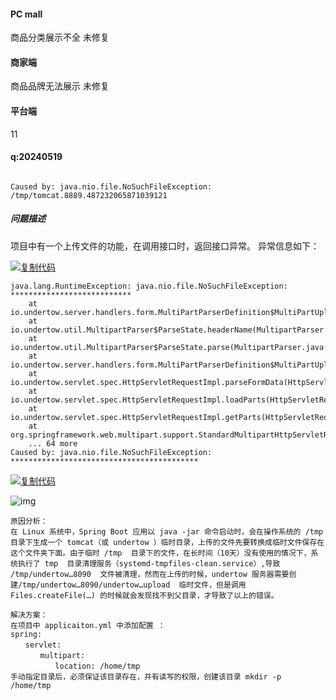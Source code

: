 #### PC mall

商品分类展示不全  未修复


#### 商家端

商品品牌无法展示  未修复

#### 平台端

11

#### q:20240519

```

Caused by: java.nio.file.NoSuchFileException: /tmp/tomcat.8889.487232065871039121
```

##### 问题描述

项目中有一个上传文件的功能，在调用接口时，返回接口异常。
异常信息如下：

[![复制代码](https://assets.cnblogs.com/images/copycode.gif)](javascript:void(0);)

```
java.lang.RuntimeException: java.nio.file.NoSuchFileException: ***************************
    at io.undertow.server.handlers.form.MultiPartParserDefinition$MultiPartUploadHandler.beginPart(MultiPartParserDefinition.java:261)
    at io.undertow.util.MultipartParser$ParseState.headerName(MultipartParser.java:208)
    at io.undertow.util.MultipartParser$ParseState.parse(MultipartParser.java:123)
    at io.undertow.server.handlers.form.MultiPartParserDefinition$MultiPartUploadHandler.parseBlocking(MultiPartParserDefinition.java:232)
    at io.undertow.servlet.spec.HttpServletRequestImpl.parseFormData(HttpServletRequestImpl.java:857)
    at io.undertow.servlet.spec.HttpServletRequestImpl.loadParts(HttpServletRequestImpl.java:583)
    at io.undertow.servlet.spec.HttpServletRequestImpl.getParts(HttpServletRequestImpl.java:534)
    at org.springframework.web.multipart.support.StandardMultipartHttpServletRequest.parseRequest(StandardMultipartHttpServletRequest.java:95)
    ... 64 more
Caused by: java.nio.file.NoSuchFileException: ******************************************
```

[![复制代码](https://assets.cnblogs.com/images/copycode.gif)](javascript:void(0);)

![img](https://img2023.cnblogs.com/blog/1578554/202304/1578554-20230411205528332-1872042830.png)

 

 

```
原因分析：
在 Linux 系统中，Spring Boot 应用以 java -jar 命令启动时，会在操作系统的 /tmp  目录下生成一个 tomcat（或 undertow ）临时目录，上传的文件先要转换成临时文件保存在这个文件夹下面。由于临时 /tmp  目录下的文件，在长时间（10天）没有使用的情况下，系统执行了 tmp  目录清理服务（systemd-tmpfiles-clean.service）,导致 /tmp/undertow…8090  文件被清理，然而在上传的时候，undertow 服务器需要创建/tmp/undertow…8090/undertow…upload  临时文件，但是调用 Files.createFile(…) 的时候就会发现找不到父目录，才导致了以上的错误。

解决方案：
在项目中 applicaiton.yml 中添加配置 ：
spring:
　　servlet:
　　　　multipart:
　　　　　　location: /home/tmp
手动指定目录后，必须保证该目录存在，并有读写的权限，创建该目录 mkdir -p /home/tmp
```

